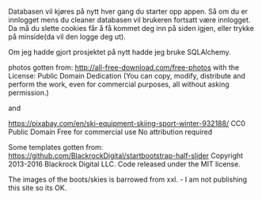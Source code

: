 Databasen vil kjøres på nytt hver gang du starter opp appen.
Så om du er innlogget mens du cleaner databasen vil brukeren fortsatt være innlogget.
Da må du slette cookies får å få kommet deg inn på siden igjen, eller trykke på minside(da vil den logge deg ut).

Om jeg hadde gjort prosjektet på nytt hadde jeg bruke SQLAlchemy.


photos gotten from:
http://all-free-download.com/free-photos with the License: Public Domain Dedication (You can copy, modify, distribute and perform the work, even for commercial purposes, all without asking permission.)

and

https://pixabay.com/en/ski-equipment-skiing-sport-winter-932188/
CC0 Public Domain
Free for commercial use
No attribution required

Some templates gotten from:
https://github.com/BlackrockDigital/startbootstrap-half-slider
Copyright 2013-2016 Blackrock Digital LLC. Code released under the MIT license.

The images of the boots/skies is barrowed from xxl. - I am not publishing this site so its OK. 